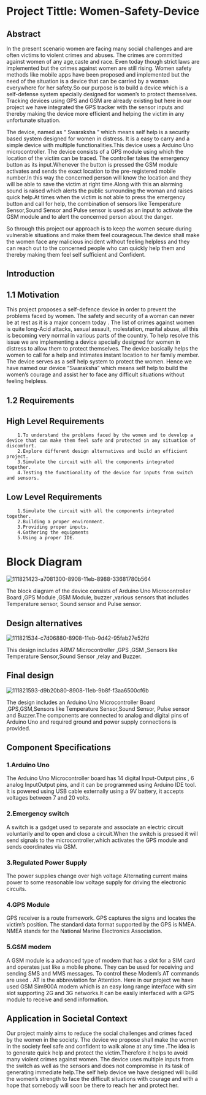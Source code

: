 # Project Tittle: Women-Safety-Device

## Abstract
  In the present scenario women are facing many social challenges and are often victims to violent crimes and abuses. 
    The crimes are committed against women of any age,caste and race. Even today though strict laws are implemented but the crimes against women are still rising.
    Women safety methods like mobile apps have been proposed and implemented but the need of the situation is a device that can be carried by a woman everywhere for her safety.So our purpose is to build a device which is a self-defense system specially designed for women’s to protect themselves.
    Tracking devices using GPS and GSM are already existing but here in our project we have integrated the GPS tracker with the sensor inputs and thereby making the device more efficient and helping the victim in any unfortunate situation.
    
   The device, named as “ Swaraksha ” which means self help is a security based system designed for women in distress. It is a easy to carry and a simple device with multiple functionalities.This device uses a Arduino Uno microcontroller. The device consists of a GPS module using which the location of the victim can be traced. The controller takes the emergency button as its input.Whenever the button is pressed the GSM module activates and sends the exact location to the pre-registered mobile number.In this way the concerned person will know the location and they will be able to save the victim at right time.Along with this an alarming sound is raised which alerts the public surrounding the woman and raises quick help.At times when the victim is not able to press the emergency button and call for help, the combination of sensors like Temperature Sensor,Sound Sensor and Pulse sensor is used as an input to activate the GSM module and to alert the concerned person about the danger.

So through this project our approach is to keep the women secure during vulnerable situations and make them feel courageous.The device shall make the women face any malicious incident without feeling helpless and they can reach out to the concerned people who can quickly help them and thereby making them feel self sufficient and Confident.

## Introduction

## 1.1 Motivation
This project proposes a self-defence device in order to prevent the problems faced by women. The safety and security of a woman can never be at rest as it is a major concern today . The list of crimes against women is quite long-Acid attacks, sexual assault, molestation, marital abuse, all this is becoming very normal in various parts of the country. To help resolve this issue we are implementing a device specially designed for women in distress to allow them to protect themselves. The device basically helps the women to call for a help and intimates instant location to her family member. The device serves as a self help system to protect the women. Hence we have named our device ”Swaraksha” which means self help to build the women’s courage and assist her to face any difficult situations without feeling helpless.

## 1.2 Requirements

## High Level Requirements
        1.To understand the problems faced by the women and to develop a device that can make them feel safe and protected in any situation of discomfort.
        2.Explore different design alternatives and build an efficient project.
        3.Simulate the circuit with all the components integrated together.
        4.Testing the functionality of the device for inputs from switch and sensors.
## Low Level Requirements
        1.Simulate the circuit with all the components integrated together.
        2.Building a proper environment.
        3.Providing proper inputs.
        4.Gathering the equipments
        5.Using a proper IDE.
 
 
#  Block Diagram
![111821423-a7081300-8908-11eb-8988-33681780b564](https://user-images.githubusercontent.com/98874243/155762498-c67518f4-63c4-4327-9a72-caf7a8853647.png)

The block diagram of the device consists of Arduino Uno Microcontroller Board ,GPS Module ,GSM Module, buzzer ,various sensors that includes Temperature sensor, Sound sensor and Pulse sensor.

## Design alternatives
![111821534-c7d06880-8908-11eb-9d42-95fab27e52fd](https://user-images.githubusercontent.com/98874243/155762585-71f03fa9-04cd-476a-abbc-cd47088d0497.png) 

This design includes ARM7 Microcontroller ,GPS ,GSM ,Sensors like Temperature Sensor,Sound Sensor ,relay and Buzzer.

## Final design
![111821593-d9b20b80-8908-11eb-9b8f-f3aa6500cf6b](https://user-images.githubusercontent.com/98874243/155762552-50b9c01b-486b-419d-8d99-cc303b812dc7.png) 

The design includes an Arduino Uno Microcontroller Board ,GPS,GSM,Sensors like Temperature Sensor,Sound Sensor, Pulse sensor and Buzzer.The components are connected to analog and digital pins of Arduino Uno and required ground and power supply connections is provided.

##  Component Specifications
### 1.Arduino Uno
   The Arduino Uno Microcontroller board has 14 digital Input-Output pins , 6 analog InputOutput pins, and it can be programmed using Arduino IDE tool. It is powered using USB cable externally using a 9V battery, it accepts voltages between 7 and 20 volts.

### 2.Emergency switch
   A switch is a gadget used to separate and associate an electric circuit voluntarily and to open and close a circuit.When the switch is pressed it will send signals to the microcontroller,which activates the GPS module and sends coordinates via GSM.
### 3.Regulated Power Supply
The power supplies change over high voltage Alternating current mains power to some reasonable low voltage supply for driving the electronic circuits.
### 4.GPS Module
GPS receiver is a route framework. GPS captures the signs and locates the victim’s position. The standard data format supported by the GPS is NMEA. NMEA stands for the National Marine Electronics Association. 

### 5.GSM modem
A GSM module is a advanced type of modem that has a slot for a SIM card and operates just like a mobile phone. They can be used for receiving and sending SMS and MMS messages. To control these Modem’s AT commands are used . AT is the abbreviation for Attention. Here in our project we have used GSM Sim900A modem which is an easy long range interface with sim slot supporting 2G and 3G networks.It can be easily interfaced with a GPS module to receive and send information.
## Application in Societal Context
Our project mainly aims to reduce the social challenges and crimes faced by the women in the society. The device we propose shall make the women in the society feel safe and confident to walk alone at any time .The idea is to generate quick help and protect the victim.Therefore it helps to avoid many violent crimes against women. The device uses multiple inputs from the switch as well as the sensors and does not compromise in its task of generating immediate help.The self help device we have designed will build the women’s strength to face the difficult situations with courage and with a hope that somebody will soon be there to reach her and protect her.
